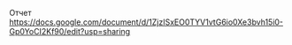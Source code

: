 Отчет https://docs.google.com/document/d/1ZjzISxEO0TYV1vtG6io0Xe3bvh15i0-Gp0YoCI2Kf90/edit?usp=sharing
